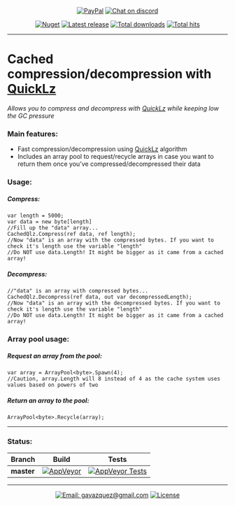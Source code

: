 <p align="center">
  <a href="https://paypal.me/gavazquez"><img src="https://img.shields.io/badge/paypal-donate-yellow.svg?style=flat&logo=paypal" alt="PayPal"/></a>
  <a href="https://discord.gg/S6bQR5q"><img src="https://img.shields.io/discord/378456662392045571.svg?style=flat&logo=discord&label=discord" alt="Chat on discord"/></a>
</p>

<p align="center">
  <a href="https://www.nuget.org/packages/CachedQuickLz"><img src="https://img.shields.io/nuget/v/CachedQuickLz.svg?style=flat&logo=nuget" alt="Nuget" /></a>
  <a href="../../releases"><img src="https://img.shields.io/github/release/lunamultiplayer/cachedquicklz.svg?style=flat&logo=github&logoColor=white" alt="Latest release" /></a>
  <a href="../../releases"><img src="https://img.shields.io/github/downloads/lunamultiplayer/cachedquicklz/total.svg?style=flat&logo=github&logoColor=white" alt="Total downloads" /></a>
  <a href="../../"><img src="https://img.shields.io/github/search/lunamultiplayer/cachedquicklz/goto.svg?style=flat&logo=github&logoColor=white" alt="Total hits" /></a>
</p>

---

# Cached compression/decompression with [QuickLz](http://www.quicklz.com/)

*Allows you to compress and decompress with [QuickLz](http://www.quicklz.com/) while keeping low the GC pressure*  

### Main features:

- Fast compression/decompression using [QuickLz](http://www.quicklz.com/) algorithm
- Includes an array pool to request/recycle arrays in case you want to return them once you've compressed/decompressed their data

### Usage:

##### Compress:
```CSharp
var length = 5000;
var data = new byte[length]
//Fill up the "data" array...
CachedQlz.Compress(ref data, ref length);
//Now "data" is an array with the compressed bytes. If you want to check it's length use the variable "length"
//Do NOT use data.Length! It might be bigger as it came from a cached array!
```

##### Decompress:
```CSharp
//"data" is an array with compressed bytes...
CachedQlz.Decompress(ref data, out var decompressedLength);
//Now "data" is an array with the decompressed bytes. If you want to check it's length use the variable "length"
//Do NOT use data.Length! It might be bigger as it came from a cached array!
```

### Array pool usage:

##### Request an array from the pool:
```CSharp
var array = ArrayPool<byte>.Spawn(4);
//Caution, array.Length will 8 instead of 4 as the cache system uses values based on powers of two
```

##### Return an array to the pool:
```CSharp
ArrayPool<byte>.Recycle(array);
```

---

### Status:

|   Branch   |   Build  |   Tests  |
| ---------- | -------- | -------- |
| **master** |[![AppVeyor](https://img.shields.io/appveyor/ci/gavazquez/cachedquicklz/master.svg?logo=appveyor)](https://ci.appveyor.com/project/gavazquez/cachedquicklz/branch/master) | [![AppVeyor Tests](https://img.shields.io/appveyor/tests/gavazquez/cachedquicklz/master.svg?logo=appveyor)](https://ci.appveyor.com/project/gavazquez/cachedquicklz/branch/master/tests)

---

<p align="center">
  <a href="mailto:gavazquez@gmail.com"><img src="https://img.shields.io/badge/email-gavazquez@gmail.com-blue.svg?style=flat" alt="Email: gavazquez@gmail.com" /></a>
  <a href="./LICENSE"><img src="https://img.shields.io/github/license/lunamultiplayer/cachedquicklz.svg" alt="License" /></a>
</p>
